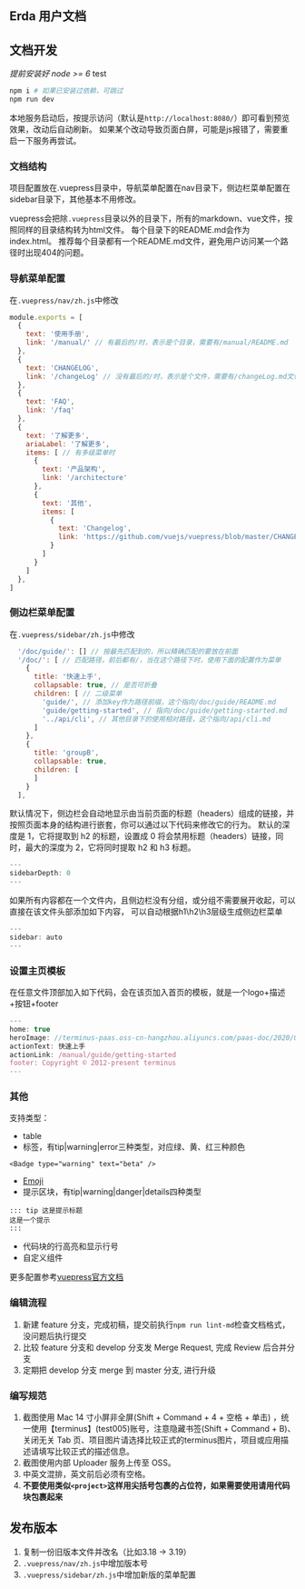 ## Erda 用户文档

## 文档开发
*提前安装好 node >= 6*
test

```bash
npm i # 如果已安装过依赖，可跳过
npm run dev
```
本地服务启动后，按提示访问（默认是`http://localhost:8080/`）即可看到预览效果，改动后自动刷新。
如果某个改动导致页面白屏，可能是js报错了，需要重启一下服务再尝试。

### 文档结构
项目配置放在.vuepress目录中，导航菜单配置在nav目录下，侧边栏菜单配置在sidebar目录下，其他基本不用修改。

vuepress会把除`.vuepress`目录以外的目录下，所有的markdown、vue文件，按照同样的目录结构转为html文件。
每个目录下的README.md会作为index.html。
推荐每个目录都有一个README.md文件，避免用户访问某一个路径时出现404的问题。

### 导航菜单配置
在`.vuepress/nav/zh.js`中修改
```js
module.exports = [
  {
    text: '使用手册',
    link: '/manual/' // 有最后的/时，表示是个目录，需要有/manual/README.md
  },
  {
    text: 'CHANGELOG',
    link: '/changeLog' // 没有最后的/时，表示是个文件，需要有/changeLog.md文件
  },
  {
    text: 'FAQ',
    link: '/faq'
  },
  {
    text: '了解更多',
    ariaLabel: '了解更多',
    items: [ // 有多级菜单时
      {
        text: '产品架构',
        link: '/architecture'
      },
      {
        text: '其他',
        items: [
          {
            text: 'Changelog',
            link: 'https://github.com/vuejs/vuepress/blob/master/CHANGELOG.md'
          }
        ]
      }
    ]
  },
]
```

### 侧边栏菜单配置
在`.vuepress/sidebar/zh.js`中修改
```js
  '/doc/guide/': [] // 按最先匹配到的，所以精确匹配的要放在前面
  '/doc/': [ // 匹配路径，前后都有/，当在这个路径下时，使用下面的配置作为菜单
    {
      title: '快速上手',
      collapsable: true, // 是否可折叠
      children: [ // 二级菜单
        'guide/', // 添加key作为路径前缀，这个指向/doc/guide/README.md
        'guide/getting-started', // 指向/doc/guide/getting-started.md
        '../api/cli', // 其他目录下的使用相对路径，这个指向/api/cli.md
      ]
    },
    {
      title: 'groupB',
      collapsable: true,
      children: [
      ]
    }
  ],
```

默认情况下，侧边栏会自动地显示由当前页面的标题（headers）组成的链接，并按照页面本身的结构进行嵌套，你可以通过以下代码来修改它的行为。
默认的深度是 1，它将提取到 h2 的标题，设置成 0 将会禁用标题（headers）链接，同时，最大的深度为 2，它将同时提取 h2 和 h3 标题。
```js
---
sidebarDepth: 0
---
```

如果所有内容都在一个文件内，且侧边栏没有分组，或分组不需要展开收起，可以直接在该文件头部添加如下内容，
可以自动根据h1\h2\h3层级生成侧边栏菜单
```js
---
sidebar: auto
---
```

### 设置主页模板
在任意文件顶部加入如下代码，会在该页加入首页的模板，就是一个logo+描述+按钮+footer
```js
---
home: true
heroImage: //terminus-paas.oss-cn-hangzhou.aliyuncs.com/paas-doc/2020/06/09/0b9da3f2-8aa6-4a5f-b649-96f09d874c25.png
actionText: 快速上手
actionLink: /manual/guide/getting-started
footer: Copyright © 2012-present terminus
---
```

### 其他
支持类型：
* table
* 标签，有tip|warning|error三种类型，对应绿、黄、红三种颜色
```
<Badge type="warning" text="beta" />
```
* [Emoji](https://github.com/markdown-it/markdown-it-emoji/blob/master/lib/data/full.json)
* 提示区块，有tip|warning|danger|details四种类型
```text
::: tip 这是提示标题
这是一个提示
:::
```

* 代码块的行高亮和显示行号
* 自定义组件


更多配置参考[vuepress官方文档](https://vuepress.vuejs.org/)


### 编辑流程
1. 新建 feature 分支，完成初稿，提交前执行`npm run lint-md`检查文档格式，没问题后执行提交
2. 比较 feature 分支和 develop 分支发 Merge Request, 完成 Review 后合并分支
3. 定期把 develop 分支 merge 到 master 分支, 进行升级

### 编写规范
1. 截图使用 Mac 14 寸小屏非全屏(Shift + Command + 4 + 空格 + 单击) ，统一使用【terminus】(test005)账号，注意隐藏书签(Shift + Command + B)、关闭无关 Tab 页、项目图片请选择比较正式的terminus图片，项目或应用描述请填写比较正式的描述信息。
2. 截图使用内部 Uploader 服务上传至 OSS。
3. 中英文混排，英文前后必须有空格。
4. **不要使用类似`<project>`这样用尖括号包裹的占位符，如果需要使用请用代码块包裹起来**

## 发布版本
1. 复制一份旧版本文件并改名（比如3.18 -> 3.19）
2. `.vuepress/nav/zh.js`中增加版本号
3. `.vuepress/sidebar/zh.js`中增加新版的菜单配置
